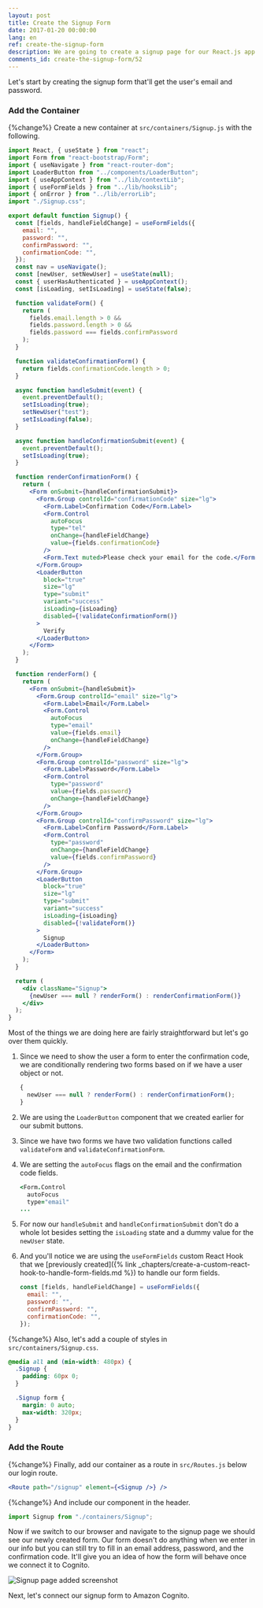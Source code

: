 ```yaml
---
layout: post
title: Create the Signup Form
date: 2017-01-20 00:00:00
lang: en
ref: create-the-signup-form
description: We are going to create a signup page for our React.js app. To sign up users with Amazon Cognito, we need to create a form that allows users to enter a cofirmation code that is emailed to them.
comments_id: create-the-signup-form/52
---
```


Let's start by creating the signup form that'll get the user's email and password.

### Add the Container

{%change%} Create a new container at `src/containers/Signup.js` with the following.

```jsx
import React, { useState } from "react";
import Form from "react-bootstrap/Form";
import { useNavigate } from "react-router-dom";
import LoaderButton from "../components/LoaderButton";
import { useAppContext } from "../lib/contextLib";
import { useFormFields } from "../lib/hooksLib";
import { onError } from "../lib/errorLib";
import "./Signup.css";

export default function Signup() {
  const [fields, handleFieldChange] = useFormFields({
    email: "",
    password: "",
    confirmPassword: "",
    confirmationCode: "",
  });
  const nav = useNavigate();
  const [newUser, setNewUser] = useState(null);
  const { userHasAuthenticated } = useAppContext();
  const [isLoading, setIsLoading] = useState(false);

  function validateForm() {
    return (
      fields.email.length > 0 &&
      fields.password.length > 0 &&
      fields.password === fields.confirmPassword
    );
  }

  function validateConfirmationForm() {
    return fields.confirmationCode.length > 0;
  }

  async function handleSubmit(event) {
    event.preventDefault();
    setIsLoading(true);
    setNewUser("test");
    setIsLoading(false);
  }

  async function handleConfirmationSubmit(event) {
    event.preventDefault();
    setIsLoading(true);
  }

  function renderConfirmationForm() {
    return (
      <Form onSubmit={handleConfirmationSubmit}>
        <Form.Group controlId="confirmationCode" size="lg">
          <Form.Label>Confirmation Code</Form.Label>
          <Form.Control
            autoFocus
            type="tel"
            onChange={handleFieldChange}
            value={fields.confirmationCode}
          />
          <Form.Text muted>Please check your email for the code.</Form.Text>
        </Form.Group>
        <LoaderButton
          block="true"
          size="lg"
          type="submit"
          variant="success"
          isLoading={isLoading}
          disabled={!validateConfirmationForm()}
        >
          Verify
        </LoaderButton>
      </Form>
    );
  }

  function renderForm() {
    return (
      <Form onSubmit={handleSubmit}>
        <Form.Group controlId="email" size="lg">
          <Form.Label>Email</Form.Label>
          <Form.Control
            autoFocus
            type="email"
            value={fields.email}
            onChange={handleFieldChange}
          />
        </Form.Group>
        <Form.Group controlId="password" size="lg">
          <Form.Label>Password</Form.Label>
          <Form.Control
            type="password"
            value={fields.password}
            onChange={handleFieldChange}
          />
        </Form.Group>
        <Form.Group controlId="confirmPassword" size="lg">
          <Form.Label>Confirm Password</Form.Label>
          <Form.Control
            type="password"
            onChange={handleFieldChange}
            value={fields.confirmPassword}
          />
        </Form.Group>
        <LoaderButton
          block="true"
          size="lg"
          type="submit"
          variant="success"
          isLoading={isLoading}
          disabled={!validateForm()}
        >
          Signup
        </LoaderButton>
      </Form>
    );
  }

  return (
    <div className="Signup">
      {newUser === null ? renderForm() : renderConfirmationForm()}
    </div>
  );
}
```

Most of the things we are doing here are fairly straightforward but let's go over them quickly.

1. Since we need to show the user a form to enter the confirmation code, we are conditionally rendering two forms based on if we have a user object or not.

   ```jsx
   {
     newUser === null ? renderForm() : renderConfirmationForm();
   }
   ```

2. We are using the `LoaderButton` component that we created earlier for our submit buttons.

3. Since we have two forms we have two validation functions called `validateForm` and `validateConfirmationForm`.

4. We are setting the `autoFocus` flags on the email and the confirmation code fields.

   ```coffee
   <Form.Control
     autoFocus
     type="email"
   ...
   ```

5. For now our `handleSubmit` and `handleConfirmationSubmit` don't do a whole lot besides setting the `isLoading` state and a dummy value for the `newUser` state.

6. And you'll notice we are using the `useFormFields` custom React Hook that we [previously created]({% link _chapters/create-a-custom-react-hook-to-handle-form-fields.md %}) to handle our form fields.

   ```js
   const [fields, handleFieldChange] = useFormFields({
     email: "",
     password: "",
     confirmPassword: "",
     confirmationCode: "",
   });
   ```

{%change%} Also, let's add a couple of styles in `src/containers/Signup.css`.

```css
@media all and (min-width: 480px) {
  .Signup {
    padding: 60px 0;
  }

  .Signup form {
    margin: 0 auto;
    max-width: 320px;
  }
}
```

### Add the Route

{%change%} Finally, add our container as a route in `src/Routes.js` below our login route.

```jsx
<Route path="/signup" element={<Signup />} />
```

{%change%} And include our component in the header.

```js
import Signup from "./containers/Signup";
```

Now if we switch to our browser and navigate to the signup page we should see our newly created form. Our form doesn't do anything when we enter in our info but you can still try to fill in an email address, password, and the confirmation code. It'll give you an idea of how the form will behave once we connect it to Cognito.

![Signup page added screenshot](/assets/signup-page-added.png)

Next, let's connect our signup form to Amazon Cognito.
